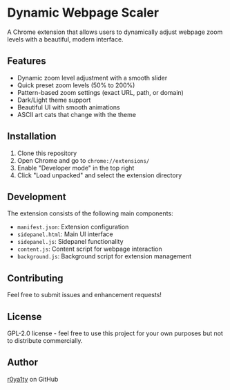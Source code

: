 # Dynamic Webpage Scaler

A Chrome extension that allows users to dynamically adjust webpage zoom levels with a beautiful, modern interface.

## Features

- Dynamic zoom level adjustment with a smooth slider
- Quick preset zoom levels (50% to 200%)
- Pattern-based zoom settings (exact URL, path, or domain)
- Dark/Light theme support
- Beautiful UI with smooth animations
- ASCII art cats that change with the theme

## Installation

1. Clone this repository
2. Open Chrome and go to `chrome://extensions/`
3. Enable "Developer mode" in the top right
4. Click "Load unpacked" and select the extension directory

## Development

The extension consists of the following main components:

- `manifest.json`: Extension configuration
- `sidepanel.html`: Main UI interface
- `sidepanel.js`: Sidepanel functionality
- `content.js`: Content script for webpage interaction
- `background.js`: Background script for extension management

## Contributing

Feel free to submit issues and enhancement requests!

## License

GPL-2.0 license - feel free to use this project for your own purposes but not to distribute commercially.

## Author

[r0ya1ty](https://github.com/r0ya1ty) on GitHub 
